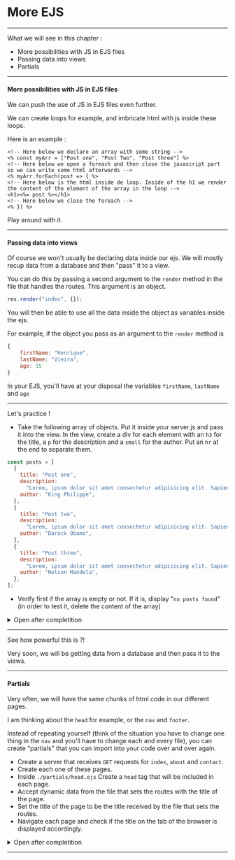 # More EJS

---

What we will see in this chapter :

- More possibilities with JS in EJS files
- Passing data into views
- Partials

---

#### More possibilities with JS in EJS files

We can push the use of JS in EJS files even further.

We can create loops for example, and imbricate html with js inside these loops.

Here is an example :

```ejs
<!-- Here below we declare an array with some string -->
<% const myArr = ["Post one", "Post Two", "Post three"] %>
<!-- Here below we open a foreach and then close the javascript part so we can write some html afterwards -->
<% myArr.forEach(post => { %>
<!-- Here below is the html inside de loop. Inside of the h1 we render the content of the element of the array in the loop -->
<h1><%= post %></h1>
<!-- Here below we close the foreach -->
<% }) %>
```

Play around with it.

---

#### Passing data into views

Of course we won't usually be declaring data inside our ejs. We will mostly recup data from a database and then "pass" it to a view.

You can do this by passing a second argument to the `render` method in the file that handles the routes. This argument is an object.

```js
res.render("index", {});
```

You will then be able to use all the data inside the object as variables inside the ejs.

For example, if the object you pass as an argument to the `render` method is

```js
{
    firstName: "Henrique",
    lastName: "Vieira",
    age: 35
}
```

In your EJS, you'll have at your disposal the variables `firstName`, `lastName` and `age`

---

Let's practice !

- Take the following array of objects. Put it inside your server.js and pass it into the view. In the view, create a div for each element with an `h3` for the title, a `p` for the description and a `small` for the author. Put an `hr` at the end to separate them.

```js
const posts = [
  {
    title: "Post one",
    description:
      "Lorem, ipsum dolor sit amet consectetur adipisicing elit. Sapiente, tempora! Voluptatibus, quod.",
    author: "King Philippe",
  },
  {
    title: "Post two",
    description:
      "Lorem, ipsum dolor sit amet consectetur adipisicing elit. Sapiente, tempora! Voluptatibus, quod.",
    author: "Barack Obama",
  },
  {
    title: "Post three",
    description:
      "Lorem, ipsum dolor sit amet consectetur adipisicing elit. Sapiente, tempora! Voluptatibus, quod.",
    author: "Nelson Mandela",
  },
];
```

- Verify first if the array is empty or not. If it is, display "`no posts found`" (in order to test it, delete the content of the array)

<details>
<summary>Open after completition</summary>
<br>

In your server, declare the array of objects provided. Then pass it to the view.

```js
res.render("index", { posts: posts });
```

(or its shorter version:)

```js
res.render("index", { posts });
```

Now, in your `index.ejs` you will have a variable called `posts` that is the array you passed.

So... In `index.ejs` :

```ejs
<% if (posts.length) { %>
    <% posts.forEach(post => { %>
    <h3><%= post.title %></h3>
    <p><%= post.description %></p>
    <small> <%= post.author %> </small>
    <%})%>
<% } %>
```

</details>

---

See how powerful this is ?!

Very soon, we will be getting data from a database and then pass it to the views.

---

#### Partials

Very often, we will have the same chunks of html code in our different pages.

I am thinking about the `head` for example, or the `nav` and `footer`.

Instead of repeating yourself (think of the situation you have to change one thing in the `nav` and you'll have to change each and every file), you can create "partials" that you can import into your code over and over again.

- Create a server that receives `GET` requests for `index`, `about` and `contact`.
- Create each one of these pages.
- Inside `./partials/head.ejs` Create a `head` tag that will be included in each page.
- Accept dynamic data from the file that sets the routes with the title of the page.
- Set the title of the page to be the title received by the file that sets the routes.
- Navigate each page and check if the title on the tab of the browser is displayed accordingly.

<details>
<summary>Open after completition</summary>
<br>

You can use

```js
<%- include("./partials/head.ejs") %>
```

on the top of each page with, inside the `head` a tag `title`

```html
<title>My site | <%= title %></title>
```

</details>

---

